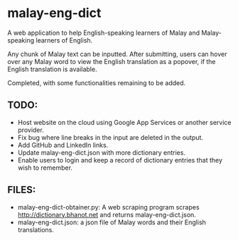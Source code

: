 # malay-eng-dict
A web application to help English-speaking learners of Malay and Malay-speaking learners of English. 

Any chunk of Malay text can be inputted. After submitting, users can hover over any Malay word to view the English translation as a popover, if the English translation is available.

Completed, with some functionalities remaining to be added.

## TODO:
- Host website on the cloud using Google App Services or another service provider.
- Fix bug where line breaks in the input are deleted in the output.
- Add GitHub and LinkedIn links.
- Update malay-eng-dict.json with more dictionary entries.
- Enable users to login and keep a record of dictionary entries that they wish to remember.

## FILES:
- malay-eng-dict-obtainer.py: A web scraping program scrapes http://dictionary.bhanot.net and returns malay-eng-dict.json.
- malay-eng-dict.json: a json file of Malay words and their English translations.

